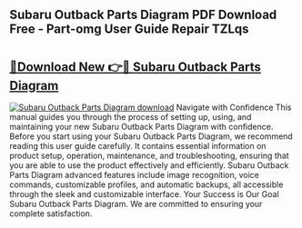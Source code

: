 ## Subaru Outback Parts Diagram PDF Download Free - Part-omg User Guide Repair TZLqs

# <h2><a href="http://dfrbs8.blite.top/?on=Subaru+Outback+Parts+Diagram">🔗Download New 👉🔴 Subaru Outback Parts Diagram</a></h2>

[![Subaru Outback Parts Diagram download](https://i.imgur.com/lujVjoI.png)](http://dfrbs8.blite.top/?on=Subaru+Outback+Parts+Diagram)
Navigate with Confidence This manual guides you through the process of setting up, using, and maintaining your new Subaru Outback Parts Diagram with confidence. Before you start using your Subaru Outback Parts Diagram, we recommend reading this user guide carefully. It contains essential information on product setup, operation, maintenance, and troubleshooting, ensuring that you are able to use the product effectively and efficiently. Subaru Outback Parts Diagram advanced features include image recognition, voice commands, customizable profiles, and automatic backups, all accessible through the sleek and customizable interface. Your Success is Our Goal Subaru Outback Parts Diagram. We are committed to ensuring your complete satisfaction.
